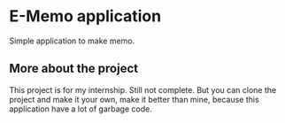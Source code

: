 # E-Memo application

Simple application to make memo.

## More about the project

This project is for my internship. Still not complete.
But you can clone the project and make it your own, make it better than mine, because this application have a lot of garbage code.
